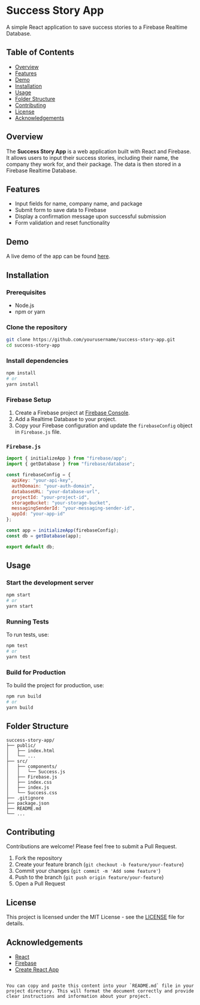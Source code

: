 
# Success Story App

A simple React application to save success stories to a Firebase Realtime Database.

## Table of Contents
- [Overview](#overview)
- [Features](#features)
- [Demo](#demo)
- [Installation](#installation)
- [Usage](#usage)
- [Folder Structure](#folder-structure)
- [Contributing](#contributing)
- [License](#license)
- [Acknowledgements](#acknowledgements)

## Overview

The **Success Story App** is a web application built with React and Firebase. It allows users to input their success stories, including their name, the company they work for, and their package. The data is then stored in a Firebase Realtime Database.

## Features

- Input fields for name, company name, and package
- Submit form to save data to Firebase
- Display a confirmation message upon successful submission
- Form validation and reset functionality

## Demo

A live demo of the app can be found [here](https://ameymali15june242.web.app).

## Installation

### Prerequisites

- Node.js
- npm or yarn

### Clone the repository

```bash
git clone https://github.com/yourusername/success-story-app.git
cd success-story-app
```

### Install dependencies

```bash
npm install
# or
yarn install
```

### Firebase Setup

1. Create a Firebase project at [Firebase Console](https://console.firebase.google.com/).
2. Add a Realtime Database to your project.
3. Copy your Firebase configuration and update the `firebaseConfig` object in `Firebase.js` file.

### `Firebase.js`

```javascript
import { initializeApp } from "firebase/app";
import { getDatabase } from "firebase/database";

const firebaseConfig = {
  apiKey: "your-api-key",
  authDomain: "your-auth-domain",
  databaseURL: "your-database-url",
  projectId: "your-project-id",
  storageBucket: "your-storage-bucket",
  messagingSenderId: "your-messaging-sender-id",
  appId: "your-app-id"
};

const app = initializeApp(firebaseConfig);
const db = getDatabase(app);

export default db;
```

## Usage

### Start the development server

```bash
npm start
# or
yarn start
```

### Running Tests

To run tests, use:

```bash
npm test
# or
yarn test
```

### Build for Production

To build the project for production, use:

```bash
npm run build
# or
yarn build
```

## Folder Structure

```
success-story-app/
├── public/
│   ├── index.html
│   └── ...
├── src/
│   ├── components/
│   │   └── Success.js
│   ├── Firebase.js
│   ├── index.css
│   ├── index.js
│   └── Success.css
├── .gitignore
├── package.json
├── README.md
└── ...
```

## Contributing

Contributions are welcome! Please feel free to submit a Pull Request.

1. Fork the repository
2. Create your feature branch (`git checkout -b feature/your-feature`)
3. Commit your changes (`git commit -m 'Add some feature'`)
4. Push to the branch (`git push origin feature/your-feature`)
5. Open a Pull Request

## License

This project is licensed under the MIT License - see the [LICENSE](LICENSE) file for details.

## Acknowledgements

- [React](https://reactjs.org/)
- [Firebase](https://firebase.google.com/)
- [Create React App](https://github.com/facebook/create-react-app)
```

You can copy and paste this content into your `README.md` file in your project directory. This will format the document correctly and provide clear instructions and information about your project.
